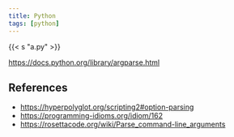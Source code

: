 ```yaml
---
title: Python
tags: [python]
---
```


{{< s "a.py" >}}

<https://docs.python.org/library/argparse.html>

## References

- <https://hyperpolyglot.org/scripting2#option-parsing>
- <https://programming-idioms.org/idiom/162>
- <https://rosettacode.org/wiki/Parse_command-line_arguments>
